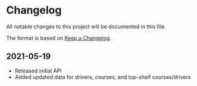 # Changelog

All notable changes to this project will be documented in this file.

The format is based on [Keep a Changelog](https://keepachangelog.com/en/1.0.0/).

## 2021-05-19

- Released initial API
- Added updated data for drivers, courses, and top-shelf courses/drivers
